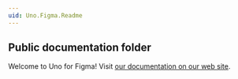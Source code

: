 ```yaml
---
uid: Uno.Figma.Readme
---
```


## Public documentation folder

Welcome to Uno for Figma! Visit [our documentation on our web site](https://platform.uno).
